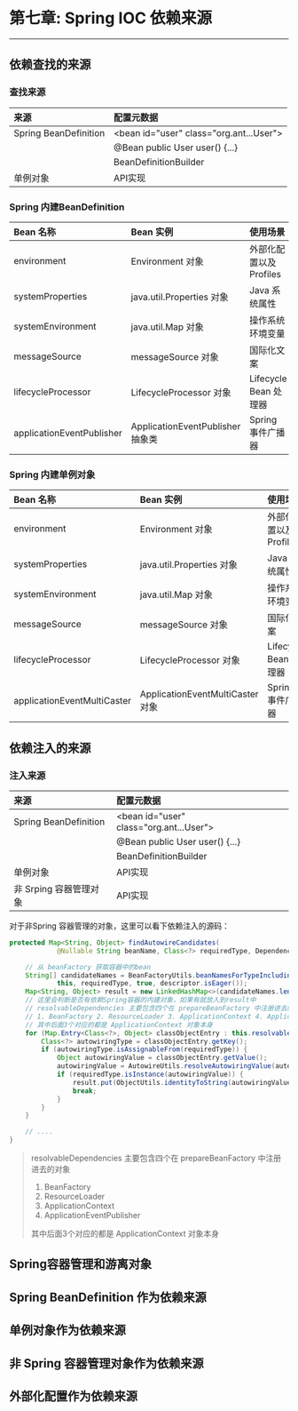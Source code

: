 # 第七章: Spring IOC 依赖来源
---
## 依赖查找的来源
### 查找来源
| 来源                    | 配置元数据                                    |
|:----------------------|:-----------------------------------------|
| Spring BeanDefinition | \<bean id="user" class="org.ant...User"> |
|                       | @Bean public User user() {...}           |
|                       | BeanDefinitionBuilder                    |
| 单例对象                  | API实现                                    |
### Spring 内建BeanDefinition
| Bean 名称                   | Bean 实例                       | 使用场景                |
|:--------------------------|:------------------------------|:--------------------|
| environment               | Environment 对象                | 外部化配置以及Profiles     |
| systemProperties          | java.util.Properties 对象       | Java 系统属性           |
| systemEnvironment         | java.util.Map 对象              | 操作系统环境变量            |
| messageSource             | messageSource 对象              | 国际化文案               |
| lifecycleProcessor        | LifecycleProcessor 对象         | Lifecycle Bean 处理器  |
| applicationEventPublisher | ApplicationEventPublisher 抽象类 | Spring 事件广播器        |
### Spring 内建单例对象
| Bean 名称            | Bean 实例                        | 使用场景            |
|:-------------------|:-------------------------------|:----------------|
| environment        | Environment 对象                 | 外部化配置以及Profiles |
| systemProperties   | java.util.Properties 对象        | Java 系统属性       |
| systemEnvironment  | java.util.Map 对象               | 操作系统环境变量       |
| messageSource      | messageSource 对象               | 国际化文案           |
| lifecycleProcessor | LifecycleProcessor 对象          | Lifecycle Bean 处理器 |
| applicationEventMultiCaster | ApplicationEventMultiCaster 对象 | Spring 事件广播器 |


## 依赖注入的来源
### 注入来源
| 来源                    | 配置元数据                                    |
|:----------------------|:-----------------------------------------|
| Spring BeanDefinition | \<bean id="user" class="org.ant...User"> |
|                       | @Bean public User user() {...}           |
|                       | BeanDefinitionBuilder                    |
| 单例对象                  | API实现                                    |
| 非 Srping 容器管理对象      | API实现             ||

对于非Spring 容器管理的对象，这里可以看下依赖注入的源码：
```java
protected Map<String, Object> findAutowireCandidates(
			@Nullable String beanName, Class<?> requiredType, DependencyDescriptor descriptor) {

    // 从 beanFactory 获取容器中的bean
    String[] candidateNames = BeanFactoryUtils.beanNamesForTypeIncludingAncestors(
            this, requiredType, true, descriptor.isEager());
    Map<String, Object> result = new LinkedHashMap<>(candidateNames.length);
    // 这里会判断是否有依赖Spring容器的内建对象，如果有就放入到result中
    // resolvableDependencies 主要包含四个在 prepareBeanFactory 中注册进去的对象
    // 1. BeanFactory 2. ResourceLoader 3. ApplicationContext 4. ApplicationEventPublisher
    // 其中后面3个对应的都是 ApplicationContext 对象本身
    for (Map.Entry<Class<?>, Object> classObjectEntry : this.resolvableDependencies.entrySet()) {
        Class<?> autowiringType = classObjectEntry.getKey();
        if (autowiringType.isAssignableFrom(requiredType)) {
            Object autowiringValue = classObjectEntry.getValue();
            autowiringValue = AutowireUtils.resolveAutowiringValue(autowiringValue, requiredType);
            if (requiredType.isInstance(autowiringValue)) {
                result.put(ObjectUtils.identityToString(autowiringValue), autowiringValue);
                break;
            }
        }
    }

    // ....
}
```
> 
> resolvableDependencies 主要包含四个在 prepareBeanFactory 中注册进去的对象
> 1. BeanFactory 
> 2. ResourceLoader 
> 3. ApplicationContext 
> 4. ApplicationEventPublisher
> 
> 其中后面3个对应的都是 ApplicationContext 对象本身

## Spring容器管理和游离对象

## Spring BeanDefinition 作为依赖来源

## 单例对象作为依赖来源

## 非 Spring 容器管理对象作为依赖来源

## 外部化配置作为依赖来源
